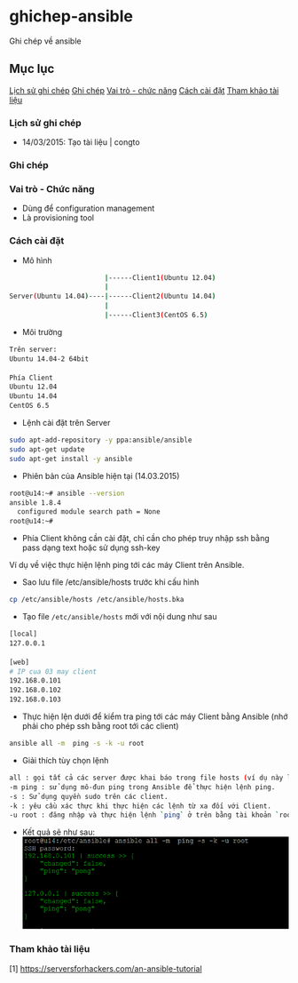 # ghichep-ansible
Ghi chép về ansible


## Mục lục 
[Lịch sử ghi chép](#lichsughichep)
[Ghi chép](#ghichep)
[Vai trò - chức năng](#vaitrochucnang)
[Cách cài đặt](#cachcaidat)
[Tham khảo tài liệu](#thamkhaotailieu)


<a name="lichsughichep"></a>
### Lịch sử ghi chép
- 14/03/2015: Tạo tài liệu | congto

<a name="ghichep"></a>
### Ghi chép

<a name="vaitrochucnang"></a>
### Vai trò - Chức năng
- Dùng để configuration management
- Là provisioning tool 

<a name="cachcaidat"></a>
### Cách cài đặt
- Mô hình
```sh
                        |------Client1(Ubuntu 12.04)
                        |
Server(Ubuntu 14.04)----|------Client2(Ubuntu 14.04)
                        |
                        |------Client3(CentOS 6.5)
```
- Môi trường
```sh
Trên server: 
Ubuntu 14.04-2 64bit

Phía Client 
Ubuntu 12.04
Ubuntu 14.04
CentOS 6.5
```
- Lệnh cài đặt trên Server
```sh
sudo apt-add-repository -y ppa:ansible/ansible
sudo apt-get update
sudo apt-get install -y ansible
```
- Phiên bản của Ansible hiện tại (14.03.2015)
```sh
root@u14:~# ansible --version
ansible 1.8.4
  configured module search path = None
root@u14:~#
```

- Phía Client không cần cài đặt, chỉ cần cho phép truy nhập ssh bằng pass dạng text hoặc sử dụng ssh-key

Ví dụ về việc thực hiện lệnh ping tới các máy Client trên Ansible.
- Sao lưu file /etc/ansible/hosts trước khi cấu hình
```sh
cp /etc/ansible/hosts /etc/ansible/hosts.bka
``` 

- Tạo file `/etc/ansible/hosts` mới với nội dung như sau
```sh
[local]
127.0.0.1

[web]
# IP cua 03 may client
192.168.0.101
192.168.0.102
192.168.0.103
```

- Thực hiện lện dưới để kiểm tra ping tới các máy Client bằng Ansible (nhớ phải cho phép ssh bằng root tới các client)
```sh
ansible all -m  ping -s -k -u root
```

- Giải thích tùy chọn lệnh
```sh
all : gọi tất cả các server được khai báo trong file hosts (ví dụ này là 04 server, kể cả chính máy chủ cài Ansible Server)
-m ping : sử dụng mô-đun ping trong Ansible để thực hiện lệnh ping.
-s : Sử dụng quyền sudo trên các client.
-k : yêu cầu xác thực khi thực hiện các lệnh từ xa đối với Client.
-u root : đăng nhập và thực hiện lệnh `ping` ở trên bằng tài khoản `root` của Client.

```

- Kết quả sẽ như sau:
![ansible-ping](images/ansible-ping.png)

<a name="thamkhaotailieu"></a>
### Tham khảo tài liệu
[1] https://serversforhackers.com/an-ansible-tutorial
